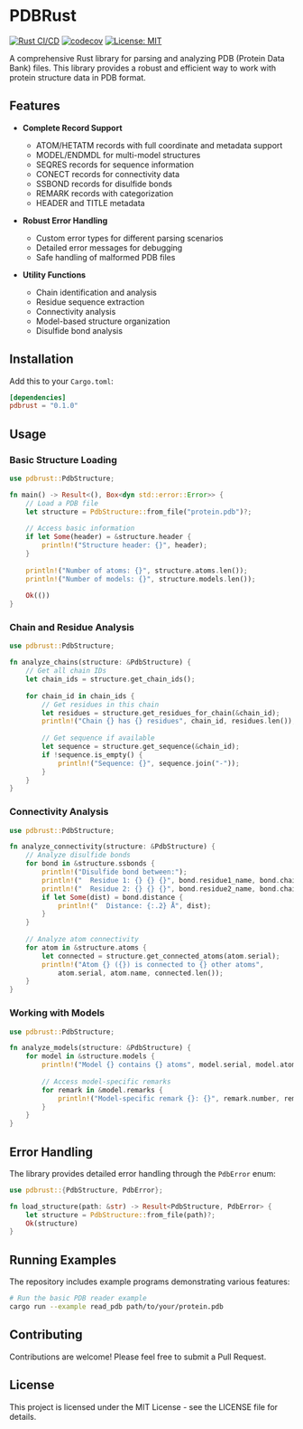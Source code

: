 # PDBRust

[![Rust CI/CD](https://github.com/hfooladi/pdbrust/actions/workflows/rust.yml/badge.svg)](https://github.com/hfooladi/pdbrust/actions/workflows/rust.yml)
[![codecov](https://codecov.io/gh/hfooladi/pdbrust/branch/main/graph/badge.svg)](https://codecov.io/gh/hfooladi/pdbrust)
[![License: MIT](https://img.shields.io/badge/License-MIT-yellow.svg)](https://opensource.org/licenses/MIT)

A comprehensive Rust library for parsing and analyzing PDB (Protein Data Bank) files. This library provides a robust and efficient way to work with protein structure data in PDB format.

## Features

- **Complete Record Support**
  - ATOM/HETATM records with full coordinate and metadata support
  - MODEL/ENDMDL for multi-model structures
  - SEQRES records for sequence information
  - CONECT records for connectivity data
  - SSBOND records for disulfide bonds
  - REMARK records with categorization
  - HEADER and TITLE metadata

- **Robust Error Handling**
  - Custom error types for different parsing scenarios
  - Detailed error messages for debugging
  - Safe handling of malformed PDB files

- **Utility Functions**
  - Chain identification and analysis
  - Residue sequence extraction
  - Connectivity analysis
  - Model-based structure organization
  - Disulfide bond analysis

## Installation

Add this to your `Cargo.toml`:

```toml
[dependencies]
pdbrust = "0.1.0"
```

## Usage

### Basic Structure Loading

```rust
use pdbrust::PdbStructure;

fn main() -> Result<(), Box<dyn std::error::Error>> {
    // Load a PDB file
    let structure = PdbStructure::from_file("protein.pdb")?;
    
    // Access basic information
    if let Some(header) = &structure.header {
        println!("Structure header: {}", header);
    }
    
    println!("Number of atoms: {}", structure.atoms.len());
    println!("Number of models: {}", structure.models.len());
    
    Ok(())
}
```

### Chain and Residue Analysis

```rust
use pdbrust::PdbStructure;

fn analyze_chains(structure: &PdbStructure) {
    // Get all chain IDs
    let chain_ids = structure.get_chain_ids();
    
    for chain_id in chain_ids {
        // Get residues in this chain
        let residues = structure.get_residues_for_chain(&chain_id);
        println!("Chain {} has {} residues", chain_id, residues.len());
        
        // Get sequence if available
        let sequence = structure.get_sequence(&chain_id);
        if !sequence.is_empty() {
            println!("Sequence: {}", sequence.join("-"));
        }
    }
}
```

### Connectivity Analysis

```rust
use pdbrust::PdbStructure;

fn analyze_connectivity(structure: &PdbStructure) {
    // Analyze disulfide bonds
    for bond in &structure.ssbonds {
        println!("Disulfide bond between:");
        println!("  Residue 1: {} {} {}", bond.residue1_name, bond.chain1_id, bond.residue1_seq);
        println!("  Residue 2: {} {} {}", bond.residue2_name, bond.chain2_id, bond.residue2_seq);
        if let Some(dist) = bond.distance {
            println!("  Distance: {:.2} Å", dist);
        }
    }
    
    // Analyze atom connectivity
    for atom in &structure.atoms {
        let connected = structure.get_connected_atoms(atom.serial);
        println!("Atom {} ({}) is connected to {} other atoms", 
            atom.serial, atom.name, connected.len());
    }
}
```

### Working with Models

```rust
use pdbrust::PdbStructure;

fn analyze_models(structure: &PdbStructure) {
    for model in &structure.models {
        println!("Model {} contains {} atoms", model.serial, model.atoms.len());
        
        // Access model-specific remarks
        for remark in &model.remarks {
            println!("Model-specific remark {}: {}", remark.number, remark.content);
        }
    }
}
```

## Error Handling

The library provides detailed error handling through the `PdbError` enum:

```rust
use pdbrust::{PdbStructure, PdbError};

fn load_structure(path: &str) -> Result<PdbStructure, PdbError> {
    let structure = PdbStructure::from_file(path)?;
    Ok(structure)
}
```

## Running Examples

The repository includes example programs demonstrating various features:

```bash
# Run the basic PDB reader example
cargo run --example read_pdb path/to/your/protein.pdb
```

## Contributing

Contributions are welcome! Please feel free to submit a Pull Request.

## License

This project is licensed under the MIT License - see the LICENSE file for details. 